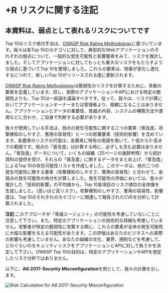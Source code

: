 # +R リスクに関する注記

## 本資料は、弱点として表れるリスクについてです

Top 10のリスク格付手法は、[OWASP Risk Rating Methodology](https://www.owasp.org/index.php/OWASP_Risk_Rating_Methodology)に基づいています。我々は各Top 10のカテゴリに対して、典型的なWebアプリケーションのそれぞれの弱点について、一般的な発生可能性と影響要素をみて、リスクを推計しました。そしてアプリケーションに対してもっとも重大なリスクをもたらすような弱点に基づいてTop 10を整理しました。これらの要素は、物事が変化し進化するにつれて、新しいTop 10がリリースされる度に更新されます。

[OWASP Risk Rating Methodology](https://www.owasp.org/index.php/OWASP_Risk_Rating_Methodology)は脆弱性のリスクを計算するために、多数の要素を定義しています。但し、実際のアプリケーションやAPIにおける特定の脆弱性よりも、Top 10は一般論を議論すべきです。従って、我々は、リスク計算においてアプリケーションオーナーまたは管理者より、精緻になることはありません。アプリケーションとデータの重要性、脅威の内容、システムの構築方法や運用などに合わせ、ご自身で判断する必要があります。

我々が使用している手法は、弱点の発生可能性に関する三つの要素（普及度、攻撃検知のしやすさ、悪用の容易性）と一つの影響要素（技術的影響）を含めています。各要素のリスクの尺度は、各要素に特有の用語を用いて、1-低から3-高までの範囲です。弱点の「普及度」は計算する時に、必ずしも含む必要はありません。「普及度」データについて、いくもの組織（25ページの謝辞参照）から統計資料の提供を受け、それらの「普及度」に関するデータをまとめ上げ、「普及度」によるTop 10の存在可能性リストを作成しました。このデータは、他の二つの発生可能性に関する要素（攻撃検知のしやすさ、悪用の容易性）と合わせて、各弱点の発生可能性の格付を計算しました。発生可能性の評価においては、我々が推計した「技術的影響」の平均値から、Top 10各項目のリスク順位の全体像を生成しました。（高いほど高リスク）。攻撃検知のしやすさ、悪用の容易性、影響度は、Top 10のそれぞれのカテゴリーに関連して報告されたCVEを分析して計算されました。

**注記**:このアプローチが「脅威エージェント」の可能性を考慮していないことに注意して下さい。また、特定のアプリケーションの技術的な詳細も考慮していません。攻撃者が特定の脆弱性に攻撃する際に、これらの要素が全体の発生可能性に大幅な影響を与える可能性があります。この評価はあなたのビジネスへの実際の影響も考慮していません。あなたの組織の文化、業界、規制などを考慮して、どのぐらいのセキュリティリスクをアプリケーションとAPIに対して負うかを決定して下さい。OWASP Top 10の目的は、特定のアプリケーションやAPIを想定したリスク分析ではありません。

以下に、**A6:2017-Security Misconfiguration**を例として、我々の計算を示します。

![Risk Calculation for A6:2017-Security Misconfiguration](images/0xc0-risk-explanation.png)
